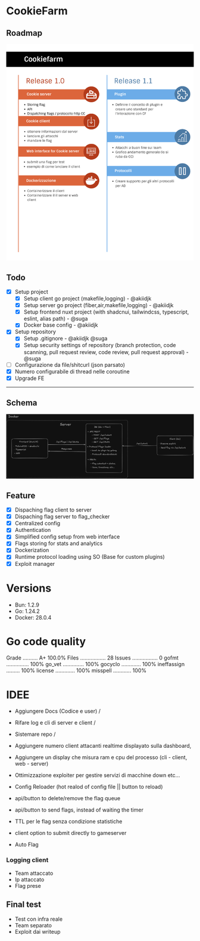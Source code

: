 # CookieFarm

## Roadmap

![Roadmap](images/roadmap.png)

## Todo

- [x] Setup project
  - [x] Setup client go project (makefile,logging) - @akiidjk
  - [x] Setup server go project (fiber,air,makefile,logging) - @akiidjk
  - [x] Setup frontend nuxt project (with shadcnui, tailwindcss, typescript, eslint, alias path) - @suga
  - [x] Docker base config - @akiidjk
- [x] Setup repository
  - [x] Setup .gitignore - @akiidjk @suga
  - [x] Setup security settings of repository (branch protection, code scanning, pull request review, code review, pull request approval) - @suga
- [ ] Configurazione da file/shitcurl (json parsato)
- [x] Numero configurabile di thread nelle coroutine
- [x] Upgrade FE

---

## Schema

![Schema](images/schema.png)


## Feature

- [x] Dispaching flag client to server
- [x] Dispaching flag server to flag_checker
- [x] Centralized config
- [x] Authentication
- [x] Simplified config setup from web interface
- [x] Flags storing for stats and analytics
- [x] Dockerization
- [x] Runtime protocol loading using SO (Base for custom plugins)
- [x] Exploit manager

# Versions

- Bun: 1.2.9
- Go: 1.24.2
- Docker: 28.0.4


# Go code quality

Grade .......... A+ 100.0%
Files ................. 28
Issues ................. 0
gofmt ............... 100%
go_vet .............. 100%
gocyclo ............. 100%
ineffassign ......... 100%
license ............. 100%
misspell ............ 100%

# IDEE

- Aggiungere Docs (Codice e user) /
- Rifare log e cli di server e client /
- Sistemare repo /

- Aggiungere numero client attacanti realtime displayato sulla dashboard,
- Aggiungere un display che misura ram e cpu del processo (cli - client, web - server)
- Ottimizzazione exploiter per gestire servizi di macchine down etc...
- Config Reloader (hot realod of config file || button to reload)
- api/button to delete/remove the flag queue
- api/button to send flags, instead of waiting the timer
- TTL per le flag senza condizione statistiche
- client option to submit directly to gameserver
- Auto Flag



### Logging client

- Team attaccato
- Ip attaccato
- Flag prese


## Final test

- Test con infra reale
- Team separato
- Exploit dai writeup
